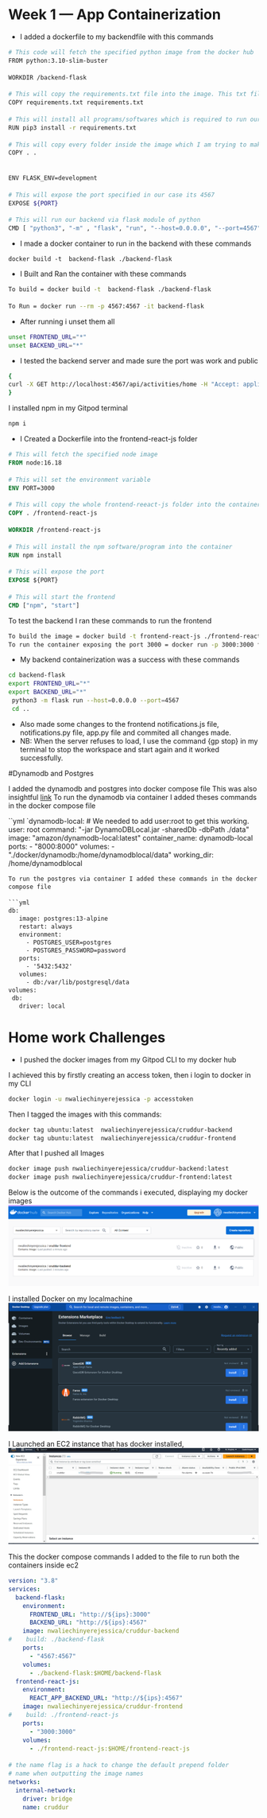 # Week 1 — App Containerization

* I added a dockerfile to my backendfile with this commands
```sh
# This code will fetch the specified python image from the docker hub
FROM python:3.10-slim-buster

WORKDIR /backend-flask

# This will copy the requirements.txt file into the image. This txt file is currently inside the backend-flask folder
COPY requirements.txt requirements.txt

# This will install all programs/softwares which is required to run our backend 
RUN pip3 install -r requirements.txt

# This will copy every folder inside the image which I am trying to make
COPY . .


ENV FLASK_ENV=development

# This will expose the port specified in our case its 4567
EXPOSE ${PORT}

# This will run our backend via flask module of python
CMD [ "python3", "-m" , "flask", "run", "--host=0.0.0.0", "--port=4567"]
 ```
* I made a docker container to run in the backend with these commands
```docker
docker build -t  backend-flask ./backend-flask
```

* I Built and Ran the container with these commands

```sh
To build = docker build -t  backend-flask ./backend-flask
 
To Run = docker run --rm -p 4567:4567 -it backend-flask
```
 * After running i unset them all
 ```sh
 unset FRONTEND_URL="*"
 unset BACKEND_URL="*"
```
*  I tested the backend server and made sure the port was work and public
 ```sh
 {
 curl -X GET http://localhost:4567/api/activities/home -H "Accept: application/json" -H "Content-Type: application/json"
 }
 ```
I installed npm in my Gitpod terminal

```sh
npm i
```

* I Created a Dockerfile into the frontend-react-js folder

```Dockerfile
# This will fetch the specified node image
FROM node:16.18

# This will set the environment variable 
ENV PORT=3000

# This will copy the whole frontend-reeact-js folder into the container 
COPY . /frontend-react-js

WORKDIR /frontend-react-js

# This will install the npm software/program into the container
RUN npm install

# This will expose the port
EXPOSE ${PORT}

# This will start the frontend
CMD ["npm", "start"]
```

To test the backend I ran these commands to run the frontend 
```sh
To build the image = docker build -t frontend-react-js ./frontend-react-js
To run the container exposing the port 3000 = docker run -p 3000:3000 frontend-react-js
```

* My backend containerization was a success with these commands
```sh
cd backend-flask
export FRONTEND_URL="*"
export BACKEND_URL="*"
 python3 -m flask run --host=0.0.0.0 --port=4567
 cd ..
 ```

* Also made some changes to the frontend notifications.js file, notifications.py file, app.py file and commited all changes made.
* NB: When the server refuses to load, I use the command {gp stop} in my terminal to stop the workspace and start again and it worked successfully.

#Dynamodb and Postgres

I added the dynamodb and postgres into docker compose file 
This was also insightful [link](https://stackoverflow.com/questions/67533058/persist-local-dynamodb-data-in-volumes-lack-permission-unable-to-open-databa)
To run the dynamodb via container I added theses commands in the docker compose file
 
``yml
`dynamodb-local:
    # We needed to add user:root to get this working.
    user: root
    command: "-jar DynamoDBLocal.jar -sharedDb -dbPath ./data"
    image: "amazon/dynamodb-local:latest"
    container_name: dynamodb-local
    ports:
      - "8000:8000"
    volumes:
      - "./docker/dynamodb:/home/dynamodblocal/data"
    working_dir: /home/dynamodblocal
 ```
To run the postgres via container I added these commands in the docker compose file

```yml
db:
    image: postgres:13-alpine
    restart: always
    environment:
      - POSTGRES_USER=postgres
      - POSTGRES_PASSWORD=password
    ports:
      - '5432:5432'
    volumes: 
      - db:/var/lib/postgresql/data
volumes:
  db:
    driver: local
 ```


# Home work Challenges
- I pushed the docker images from my Gitpod CLI to my docker hub

I achieved this by firstly creating an access token, then i login to docker in my CLI

```sh
docker login -u nwaliechinyerejessica -p accesstoken
 ```
Then I tagged the images with this commands:

```sh
docker tag ubuntu:latest  nwaliechinyerejessica/cruddur-backend
docker tag ubuntu:latest  nwaliechinyerejessica/cruddur-frontend
 ```
After that I pushed all Images

```sh
docker image push nwaliechinyerejessica/cruddur-backend:latest
docker image push nwaliechinyerejessica/cruddur-frontend:latest
 ```
Below is the outcome of the commands i executed, displaying my docker images
![docker_images](assets/week%201%20docker%20image.png)

I installed Docker on my localmachine 
![docker_localmachine](assets/Screenshot%20(180).png)

I Launched an EC2 instance that has docker installed,
![EC2_instance](assets/week%201%20EC2.jpg)
  
This the docker compose commands I added to the file to run both the containers inside ec2

```yml
version: "3.8"
services:
  backend-flask:
    environment:
      FRONTEND_URL: "http://${ips}:3000"
      BACKEND_URL: "http://${ips}:4567"
    image: nwaliechinyerejessica/cruddur-backend
#    build: ./backend-flask
    ports:
      - "4567:4567"
    volumes:
      - ./backend-flask:$HOME/backend-flask
  frontend-react-js:
    environment:
      REACT_APP_BACKEND_URL: "http://${ips}:4567"
    image: nwaliechinyerejessica/cruddur-frontend
#    build: ./frontend-react-js
    ports:
      - "3000:3000"
    volumes:
      - ./frontend-react-js:$HOME/frontend-react-js

# the name flag is a hack to change the default prepend folder
# name when outputting the image names
networks: 
  internal-network:
    driver: bridge
    name: cruddur
```


  
